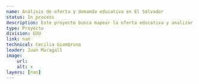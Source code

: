 ```yaml
---
name: Análisis de oferta y demanda educativa en El Salvador
status: In process
description: Este proyecto busca mapear la oferta educativa y analizar la demanda en la transición de primria a secundaria baja y alta en dos municipios de El Salvador. Se identificará la distribución de servicios educativos y se establecerán zonas de influencia entre ambos niveles, destacando áreas sin acceso cercano a secundaria alta. Además, se analizarán patrones de elección de centros y distancias entre ellos para detectar posibles barreras de continuidad. Todo esto se plasmará en un mapa que evidenciará las áreas con mayor necesidad de infraestructura educativa y los puntos críticos de abandono escolar en la transición.
type: Proyecto
division: EDU
link: nan
technical: Cecilia Giambruno
leader: Juan Maragall
image: 
    url: 
    alt: x
layers: [nan]
---
```

    